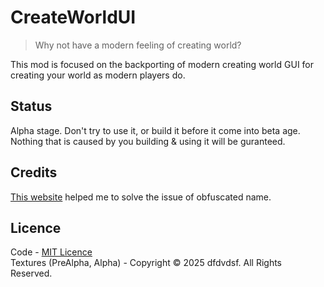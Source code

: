 # CreateWorldUI 

> Why not have a modern feeling of creating world?

This mod is focused on the backporting of modern creating world GUI for creating your world as modern players do.

## Status 

Alpha stage. Don't try to use it, or build it before it come into beta age. Nothing that is caused by you building & using it will be guranteed.   

## Credits

[This website](https://mappings.dev/1.8.8/index.html) helped me to solve the issue of obfuscated name.

## Licence

Code - [MIT Licence](LICENSE)    
Textures (PreAlpha, Alpha) - Copyright © 2025 dfdvdsf. All Rights Reserved.

